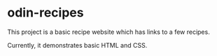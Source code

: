 # odin-recipes

This project is a basic recipe website which has links to a few recipes.

Currently, it demonstrates basic HTML and CSS.
